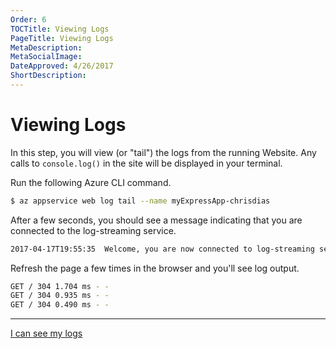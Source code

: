 ```yaml
---
Order: 6
TOCTitle: Viewing Logs
PageTitle: Viewing Logs
MetaDescription:
MetaSocialImage:
DateApproved: 4/26/2017
ShortDescription:
---
```

# Viewing Logs

In this step, you will view (or "tail") the logs from the running Website. Any calls to `console.log()` in the site will be displayed in your terminal.

Run the following Azure CLI command.

```bash
$ az appservice web log tail --name myExpressApp-chrisdias
```

After a few seconds, you should see a message indicating that you are connected to the log-streaming service.

```bash
2017-04-17T19:55:35  Welcome, you are now connected to log-streaming service.
```

Refresh the page a few times in the browser and you'll see log output.

```bash
GET / 304 1.704 ms - -
GET / 304 0.935 ms - -
GET / 304 0.490 ms - -
```

----

<a class="tutorial-next-btn" href="/tutorials/nodejs-deployment/publishing-changes">I can see my logs</a>